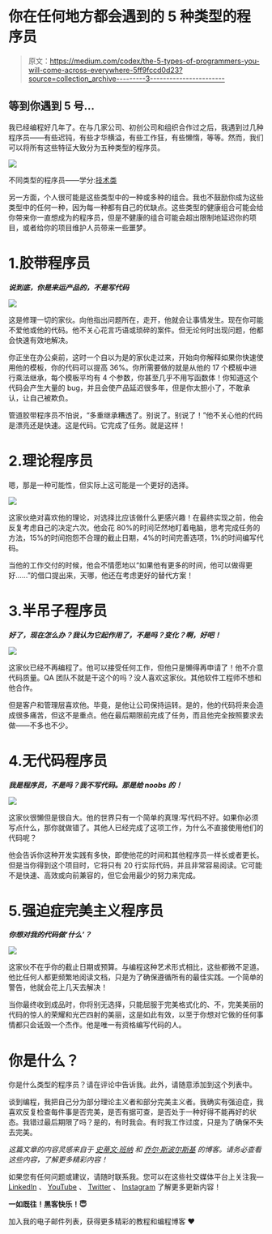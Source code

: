 # 你在任何地方都会遇到的 5 种类型的程序员

> 原文：<https://medium.com/codex/the-5-types-of-programmers-you-will-come-across-everywhere-5ff9fccd0d23?source=collection_archive---------3----------------------->

## 等到你遇到 5 号…

我已经编程好几年了。在与几家公司、初创公司和组织合作过之后，我遇到过几种程序员——有些迟钝，有些才华横溢，有些工作狂，有些懒惰，等等。然而，我们可以将所有这些特征大致分为五种类型的程序员。

![](img/fe4acd91562a27e4abfd8dcea93a59e0.png)

不同类型的程序员——学分:[技术类](https://www.techinasia.com/11-types-programmers-infographic)

另一方面，个人很可能是这些类型中的一种或多种的组合。我也不鼓励你成为这些类型中的任何一种，因为每一种都有自己的优缺点。这些类型的健康组合可能会给你带来你一直想成为的程序员，但是不健康的组合可能会超出限制地延迟你的项目，或者给你的项目维护人员带来一些噩梦。

# 1.胶带程序员

***说到底，你是来运产品的，不是写代码***

![](img/f1ff6e09ef09898717f41b8b6d332c4d.png)

这是修理一切的家伙。向他指出问题所在，走开，他就会让事情发生。现在你可能不爱他或他的代码。他不关心花言巧语或琐碎的案件。但无论何时出现问题，他都会快速有效地解决。

你正坐在办公桌前，这时一个自以为是的家伙走过来，开始向你解释如果你快速使用他的模板，你的代码可以提高 36%。你所需要做的就是从他的 17 个模板中进行乘法继承，每个模板平均有 4 个参数，你甚至几乎不用写函数体！你知道这个代码会产生大量的 bug，并且会使产品延迟很多年，但是你太胆小了，不敢承认，让自己被欺负。

管道胶带程序员不怕说，“多重继承糟透了。别说了。别说了！”他不关心他的代码是漂亮还是快速。这是代码。它完成了任务。就是这样！

# 2.理论程序员

嗯，那是一种可能性，但实际上这可能是一个更好的选择。

![](img/7a5093386b41c933507e8f3071aa11ab.png)

这家伙绝对喜欢他的理论，对选择比应该做什么更感兴趣！在最终实现之前，他会反复考虑自己的决定六次。他会花 80%的时间茫然地盯着电脑，思考完成任务的方法，15%的时间抱怨不合理的截止日期，4%的时间完善选项，1%的时间编写代码。

当他的工作交付的时候，他会不情愿地以“如果他有更多的时间，他可以做得更好……”的借口提出来，天哪，他还在考虑更好的替代方案！

# 3.半吊子程序员

***好了，现在怎么办？我认为它起作用了，不是吗？变化？啊，好吧！***

![](img/c4c028d3beae2ced7027fa9102ca93f5.png)

这家伙已经不再编程了。他可以接受任何工作，但他只是懒得再申请了！他不介意代码质量。QA 团队不就是干这个的吗？没人喜欢这家伙。其他软件工程师不想和他合作。

但是客户和管理层喜欢他。毕竟，是他让公司保持运转。是的，他的代码将来会造成很多痛苦，但这不是重点。他在最后期限前完成了任务，而且他完全按照要求去做——不多也不少。

# 4.无代码程序员

***我是程序员，不是吗？我不写代码。那是给 noobs 的！***

![](img/d99983c5a8f8a1f9a1a7251f9d1c1341.png)

这家伙很懒但是很自大。他的世界只有一个简单的真理:写代码不好。如果你必须写点什么，那你就做错了。其他人已经完成了这项工作，为什么不直接使用他们的代码呢？

他会告诉你这种开发实践有多快，即使他花的时间和其他程序员一样长或者更长。但是当你得到这个项目时，它将只有 20 行实际代码，并且非常容易阅读。它可能不是快速、高效或向前兼容的，但它会用最少的努力来完成。

# 5.强迫症完美主义程序员

***你想对我的代码做‘什么’？***

![](img/8104c82dbca564aabe053b84df97b33a.png)

这家伙不在乎你的截止日期或预算。与编程这种艺术形式相比，这些都微不足道。他比任何人都更频繁地阅读文档，只是为了确保遵循所有的最佳实践。一个简单的警告，他就会花上几天去解决！

当你最终收到成品时，你将别无选择，只能屈服于完美格式化的、不，完美美丽的代码的惊人的荣耀和光芒四射的美丽，这是如此有效，以至于你想对它做的任何事情都只会诋毁一个杰作。他是唯一有资格编写代码的人。

# 你是什么？

你是什么类型的程序员？请在评论中告诉我。此外，请随意添加到这个列表中。

谈到编程，我把自己分为部分理论主义者和部分完美主义者。我确实有强迫症，我喜欢反复检查每件事是否完美，是否有据可查，是否处于一种好得不能再好的状态。我错过最后期限了吗？是的，有时我会。有时我工作过度，只是为了确保不失去完美。

*这篇文章的内容灵感来自于* [*史蒂文·班纳*](https://stevenbenner.com/2010/07/the-5-types-of-programmers/) *和* [*乔尔·斯波尔斯基*](https://www.joelonsoftware.com/2009/09/23/the-duct-tape-programmer/) *的博客。请务必查看这些内容，了解更多精彩内容！*

如果您有任何问题或建议，请随时联系我。您可以在这些社交媒体平台上关注我— [LinkedIn](https://www.linkedin.com/in/ab-satyaprakash/) 、 [YouTube](https://www.youtube.com/channel/UCJ6D0HS8c9Il-eX5lGbAyGg) 、 [Twitter](https://twitter.com/AbSatyaprakash) 、 [Instagram](https://www.instagram.com/absatyaprakash/) 了解更多更新内容！

**一如既往！黑客快乐！😇**

加入我的电子邮件列表，获得更多精彩的教程和编程博客 ❤️